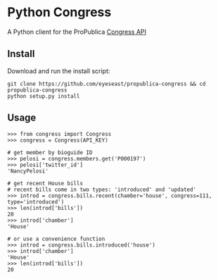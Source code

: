 Python Congress
==================

A Python client for the ProPublica [Congress API](https://propublica.github.io/congress-api-docs/)

Install
-------

Download and run the install script:

    git clone https://github.com/eyeseast/propublica-congress && cd propublica-congress
    python setup.py install

Usage
-----

    >>> from congress import Congress
    >>> congress = Congress(API_KEY)
    
    # get member by bioguide ID
    >>> pelosi = congress.members.get('P000197')
    >>> pelosi['twitter_id']
    'NancyPelosi'
    
    # get recent House bills
    # recent bills come in two types: 'introduced' and 'updated'
    >>> introd = congress.bills.recent(chamber='house', congress=111, type='introduced')
    >>> len(introd['bills'])
    20
    >>> introd['chamber']
    'House'
    
    # or use a convenience function
    >>> introd = congress.bills.introduced('house')
    >>> introd['chamber']
    'House'
    >>> len(introd['bills'])
    20
    
    